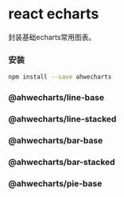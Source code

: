 react echarts
===
封装基础echarts常用图表。

### 安装

```bash
npm install --save ahwecharts
```


### @ahwecharts/line-base
### @ahwecharts/line-stacked
### @ahwecharts/bar-base
### @ahwecharts/bar-stacked
### @ahwecharts/pie-base